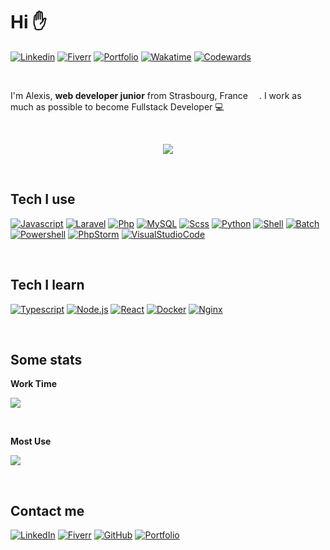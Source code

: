 # Hi :raised_hand:

[![Linkedin](https://img.shields.io/badge/linkedin-0077B5?style=for-the-badge&color=0a66c2)](https://www.linkedin.com/in/alexishenry-strasbourg/)
[![Fiverr](https://img.shields.io/badge/fiverr-0077B5?style=for-the-badge&color=1dbf73)](https://fr.fiverr.com/alexishenry363)
[![Portfolio](https://img.shields.io/badge/portfolio-0077B5?style=for-the-badge&color=F2F2F2)](http://alexishenry.eu/)
[![Wakatime](https://img.shields.io/badge/wakatime-0077B5?style=for-the-badge&color=337ab7)](https://wakatime.com/@AlxisHenry)
[![Codewards](https://img.shields.io/badge/codewars-0077B5?style=for-the-badge&color=bb432c)](https://www.codewars.com/users/AlxisHenry)
<!--[![Rootme](https://img.shields.io/badge/root_me-0077B5?style=for-the-badge&color=191c22)](https://www.root-me.org/MANAALEXIS?lang=fr#170128326f78a2de456415a97b854e29)-->

<br>

I'm Alexis, <strong>web developer junior</strong> from Strasbourg, France  <img src="https://cdn-icons-png.flaticon.com/512/197/197560.png" width="14"/>. I work as much as possible to become Fullstack Developer 💻 

<br>

<p align="center">
  <img align="center" src="https://github-readme-stats.vercel.app/api?username=AlxisHenry&show_icons=true" />
</p>

<br>

## Tech I use

[![Javascript](https://img.shields.io/badge/javascript%20-%23323330.svg?&style=for-the-badge&logo=javascript&logoColor=fcdc00&color=gray)]()
[![Laravel](https://img.shields.io/badge/laravel%20-hotpink.svg?&style=for-the-badge&logo=laravel&logoColor=FF2D20&color=gray)]()
[![Php](https://img.shields.io/badge/php%20-%23323330.svg?&style=for-the-badge&logo=php&logoColor=8b9ed6&color=gray)]()
[![MySQL](https://img.shields.io/badge/mysql%20-hotpink.svg?&style=for-the-badge&logo=mysql&logoColor=4479A1&color=gray)]()
[![Scss](https://img.shields.io/badge/scss%20-hotpink.svg?&style=for-the-badge&logo=SASS&logoColor=CC6699&color=gray)]()
[![Python](https://img.shields.io/badge/python%20-hotpink.svg?&style=for-the-badge&logo=python&color=gray)]()
[![Shell](https://img.shields.io/badge/bash%20-hotpink.svg?&style=for-the-badge&logo=gnu-bash&logoColor=4EAA25&color=gray)]()
[![Batch](https://img.shields.io/badge/batch%20-hotpink.svg?&style=for-the-badge&logo=windows%20terminal&logoColor=f2f2f2&color=gray)]()
[![Powershell](https://img.shields.io/badge/powershell%20-hotpink.svg?&style=for-the-badge&logo=powershell&logoColor=5391FE&color=gray)]()
[![PhpStorm](https://img.shields.io/badge/phpstorm%20-hotpink.svg?&style=for-the-badge&logo=phpstorm&logoColor=a247ea&color=gray)]()
[![VisualStudioCode](https://img.shields.io/badge/vscode%20-hotpink.svg?&style=for-the-badge&logo=visualstudiocode&logoColor=007ACC&color=gray)]()

<br>

## Tech I learn

[![Typescript](https://img.shields.io/badge/typescript%20-%23323330.svg?&style=for-the-badge&logo=typescript&logoColor=3178C6&color=gray)]()
[![Node.js](https://img.shields.io/badge/node.js%20-%23323330.svg?&style=for-the-badge&logo=node.js&logoColor=339933&color=gray)]()
[![React](https://img.shields.io/badge/react%20-%23323330.svg?&style=for-the-badge&logo=react&logoColor=61DAFB&color=gray)]()
[![Docker](https://img.shields.io/badge/docker%20-%23323330.svg?&style=for-the-badge&logo=docker&logoColor=2496ED&color=gray)]()
[![Nginx](https://img.shields.io/badge/nginx%20-%23323330.svg?&style=for-the-badge&logo=nginx&logoColor=009639&color=gray)]()

<br>

## Some stats 

<p align="start">   <strong>Work Time</strong> </p>
<p align="start">
   <img src="https://wakatime.com/badge/user/b7db3515-75b7-455d-937b-6cf28353dd3f.svg">  
</p>

<br>

<p align="start"> <strong> Most Use </strong> </p>
<p align="start">
<a href="https://github.com/AlxisHenry">
  <img align="center" src="https://github-readme-stats.vercel.app/api/top-langs/?username=AlxisHenry&layout=compact" />
</a>
</p>


<br>

## Contact me 

[![LinkedIn](https://img.shields.io/badge/linkedin-0077B5?style=for-the-badge&color=0a66c2)](http://alexishenry.eu/)
[![Fiverr](https://img.shields.io/badge/fiverr-0077B5?style=for-the-badge&color=1dbf73)](https://fr.fiverr.com/alexishenry363)
[![GitHub](https://img.shields.io/badge/GitHub-%2312100E.svg?&style=for-the-badge&logo=Github&logoColor=white)](http://alexishenry.eu/)
[![Portfolio](https://img.shields.io/badge/portfolio-0077B5?style=for-the-badge&color=F2F2F2)](http://alexishenry.eu/)
